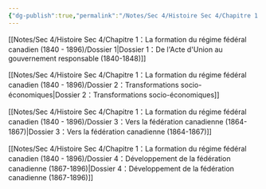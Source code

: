 ```yaml
---
{"dg-publish":true,"permalink":"/Notes/Sec 4/Histoire Sec 4/Chapitre 1：La formation du régime fédéral canadien (1840 - 1896)/"}
---
```



[[Notes/Sec 4/Histoire Sec 4/Chapitre 1：La formation du régime fédéral canadien (1840 - 1896)/Dossier 1\|Dossier 1：De l'Acte d'Union au gouvernement responsable (1840-1848)]]

[[Notes/Sec 4/Histoire Sec 4/Chapitre 1：La formation du régime fédéral canadien (1840 - 1896)/Dossier 2：Transformations socio-économiques\|Dossier 2：Transformations socio-économiques]]

[[Notes/Sec 4/Histoire Sec 4/Chapitre 1：La formation du régime fédéral canadien (1840 - 1896)/Dossier 3：Vers la fédération canadienne (1864-1867)\|Dossier 3：Vers la fédération canadienne (1864-1867)]]

[[Notes/Sec 4/Histoire Sec 4/Chapitre 1：La formation du régime fédéral canadien (1840 - 1896)/Dossier 4：Développement de la fédération canadienne (1867-1896)\|Dossier 4：Développement de la fédération canadienne (1867-1896)]]

